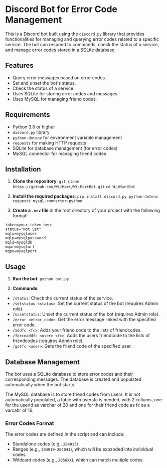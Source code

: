# Discord Bot for Error Code Management

This is a Discord bot built using the `discord.py` library that provides functionalities for managing and querying error codes related to a specific service. The bot can respond to commands, check the status of a service, and manage error codes stored in a SQLite database.

## Features

- Query error messages based on error codes.
- Set and unset the bot's status.
- Check the status of a service.
- Uses SQLite for storing error codes and messages.
- Uses MySQL for managing friend codes.

## Requirements

- Python 3.8 or higher
- `discord.py` library
- `python-dotenv` for environment variable management
- `requests` for making HTTP requests
- SQLite for database management (for error codes)
- MySQL connector for managing friend codes

## Installation

1. **Clone the repository**:
   `git clone https://github.com/WiiMart/WiiMartBot.git`
   `cd WiiMartBot`

2. **Install the required packages**:
   `pip install discord.py python-dotenv requests mysql-connector-python`

3. **Create a `.env` file** in the root directory of your project with the following format:
```
token=your token here 
status="Not Set" 
mqlu=mysqluser 
mqlp=mysqlpassword 
mqld=mysqldb 
mqur=mysqlurl 
mqpo=mysqlport
```

## Usage

1. **Run the bot**:
`python bot.py`

2. **Commands**:
- `/status`: Check the current status of the service.
- `/setstatus <status>`: Set the current status of the bot (requires Admin role).
- `/unsetstatus`: Unset the current status of the bot (requires Admin role).
- `/error <error_code>`: Get the error message linked with the specified error code.
- `/addfc <fc>`: Adds your friend code to the lists of friendcodes.
- `/forceaddfc <user> <fc>`: Adds the users friendcode to the lists of friendcodes (requires Admin role).
- `/getfc <user>`: Gets the friend code of the specified user.

## Database Management

The bot uses a SQLite database to store error codes and their corresponding messages. The database is created and populated automatically when the bot starts. 

The MySQL database is to store friend codes from users. It is not automatically populated, a table with usersfc is needed, with 2 collums, one for the userid as varchar of 20 and one for their friend code as fc as a varcahr of 16.

### Error Codes Format

The error codes are defined in the script and can include:
- Standalone codes (e.g., `204013`)
- Ranges (e.g., `204019-204041`), which will be expanded into individual codes.
- Wildcard codes (e.g., `2056XX`), which can match multiple codes.
